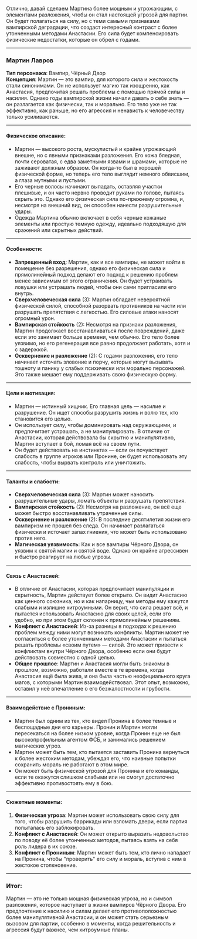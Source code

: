 Отлично, давай сделаем Мартина более мощным и угрожающим, с элементами разложения, чтобы он стал настоящей угрозой для партии. Он будет полагаться на силу, но с теми самыми признаками вампирской деградации, что создаст интересный контраст с более утонченными методами Анастасии. Его сила будет компенсировать физические недостатки, которые он обрел с годами.

---

### **Мартин Лавров**  
**Тип персонажа**: Вампир, Чёрный Двор  
**Концепция**: Мартин — это вампир, для которого сила и жестокость стали синонимами. Он не использует магию так изощренно, как Анастасия, предпочитая решать проблемы с помощью прямой силы и насилия. Однако годы вампирской жизни начали давать о себе знать — он разлагается как физически, так и морально. Его тело уже не так эффективно, как раньше, но его агрессия и ненависть к человечеству только усиливаются.

---

#### **Физическое описание**:
- Мартин — высокого роста, мускулистый и крайне угрожающий внешне, но с явными признаками разложения. Его кожа бледная, почти сероватая, с едва заметными язвами и шрамами, которые не заживают должным образом. Он когда-то был в хорошей физической форме, но теперь его тело выглядит немного обвисшим, а глаза мутными и пустыми.
- Его черные волосы начинают выпадать, оставляя участки плешивые, и он часто нервно проводит руками по голове, пытаясь скрыть это. Однако его физическая сила по-прежнему огромна, и, несмотря на внешний вид, он способен нанести разрушительные удары.
- Одежда Мартина обычно включает в себя черные кожаные элементы или простую темную одежду, идеально подходящую для сражений или скрытных действий.

---

#### **Особенности**:
- **Запрещенный вход**: Мартин, как и все вампиры, не может войти в помещение без разрешения, однако его физическая сила и прямолинейный подход делают его подход к решению проблем менее зависимым от этого ограничения. Он будет устраивать ловушки или устрашать людей, чтобы они сами пригласили его внутрь.
- **Сверхчеловеческая сила** (3): Мартин обладает невероятной физической силой, способной разорвать противников на части или разрушать препятствия с легкостью. Его силовые атаки наносят огромный урон.
- **Вампирская стойкость** (2): Несмотря на признаки разложения, Мартин продолжает восстанавливаться после повреждений, даже если это занимает больше времени, чем обычно. Его тело более уязвимо, но его регенерация все равно продолжает работать, хотя и с задержкой.
- **Осквернение и разложение** (2): С годами разложения, его тело начинает источать зловоние и порчу, которые могут вызывать тошноту и панику у слабых психически или морально персонажей. Это также мешает ему поддерживать свою физическую форму.
  
---

#### **Цели и мотивация**:
- Мартин — истинный хищник. Его главная цель — насилие и разрушение. Он ищет способы разрушить жизнь и волю тех, кто становится его целью.
- Он использует силу, чтобы доминировать над окружающими, и предпочитает устрашать, а не манипулировать. В отличие от Анастасии, которая действовала бы скрытно и манипулятивно, Мартин вступает в бой, ломая всё на своем пути.
- Он будет действовать на инстинктах — если он почувствует слабость в группе игроков или Пронине, он будет использовать эту слабость, чтобы вырвать контроль или уничтожить.

---

#### **Таланты и слабости**:
- **Сверхчеловеческая сила** (3): Мартин может наносить разрушительные удары, ломать объекты и разрушать препятствия.
- **Вампирская стойкость** (2): Несмотря на разложение, он всё еще может быстро восстанавливать утраченные силы.
- **Осквернение и разложение** (2): В последние десятилетия жизни его вампиризм не прошел без следа. Он начинает разлагаться физически и источает запах гниения, что может быть использовано против него.
- **Магическая уязвимость**: Как и все вампиры Чёрного Двора, он уязвим к святой магии и святой воде. Однако он крайне агрессивен и быстро реагирует на любые угрозы.

---

#### **Связь с Анастасией**:
- В отличие от Анастасии, которая предпочитает манипуляции и скрытность, Мартин действует более открыто. Он видит Анастасию как ценного союзника, но и как напарницу, чьи методы ему кажутся слабыми и излишне хитроумными. Он верит, что сила решает всё, и пытается использовать Анастасию для своих целей, если это удобно, но при этом будет склонен к прямолинейным решениям.
- **Конфликт с Анастасией**: Из-за разницы в подходах к решению проблем между ними могут возникать конфликты. Мартин может не согласиться с более утонченными методами Анастасии и пытаться решать проблемы «своим путем» — силой. Это может привести к конфликтам внутри Чёрного Двора, особенно если они будут действовать совместно с одной целью.
- **Общее прошлое**: Мартин и Анастасия могли быть знакомы в прошлом, возможно, работали вместе в те времена, когда Анастасия ещё была жива, и она была частью неофициального круга магов, с которыми Мартин взаимодействовал. Этот опыт, возможно, оставил у неё впечатление о его безжалостности и грубости.

---

#### **Взаимодействие с Прониным**:
- Мартин был одним из тех, кто видел Пронина в более темные и беспощадные дни его карьеры. Пронин и Мартин могли пересекаться на более низком уровне, когда Пронин еще не был высокопрофильным агентом ФСБ, и занимались решением магических угроз.
- Мартин может быть тем, кто пытается заставить Пронина вернуться к более жестоким методам, убеждая его, что наивные попытки сохранить мораль не работают в этом мире.
- Он может быть физической угрозой для Пронина и его команды, если те окажутся слишком слабыми или не смогут достаточно эффективно противостоять ему в бою.

---

#### **Сюжетные моменты**:
1. **Физическая угроза**: Мартин может использовать свою силу для того, чтобы разрушить баррикады или взломать двери, если партия попыталась его заблокировать.
2. **Конфликт с Анастасией**: Он может открыто выразить недовольство по поводу её более утонченных методов, пытаясь взять на себя роль лидера в их союзе.
3. **Конфликт с Прониным**: Мартин может быть тем, кто лично нападает на Пронина, чтобы "проверить" его силу и мораль, вступив с ним в жестокое столкновение.

---

### Итог:
Мартин — это не только мощная физическая угроза, но и символ разложения, которое наступает в жизни вампиров Чёрного Двора. Его предпочтение к насилию и силам делает его противоположностью более манипулятивной Анастасии, и он может стать серьезным вызовом для партии, особенно в моменты, когда решительность и агрессия будут важнее, чем хитроумные планы.